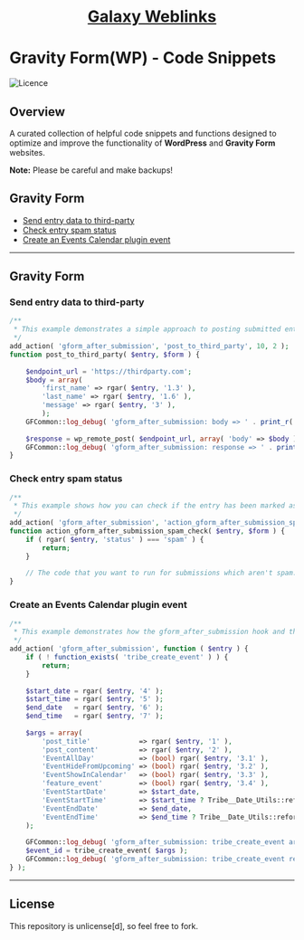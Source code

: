 <div align="center"><h1><a href="https://www.galaxyweblinks.com/" target="_blank">Galaxy Weblinks</a></h1></div>

# Gravity Form(WP) - Code Snippets

![Licence](https://img.shields.io/badge/Unlicense-red)

## Overview

A curated collection of helpful code snippets and functions designed to optimize and improve the functionality of **WordPress** and **Gravity Form** websites.

**Note:** Please be careful and make backups!

## Gravity Form

- [Send entry data to third-party](#send-entry-data-to-third-party)
- [Check entry spam status](#check-entry-spam-status)
- [Create an Events Calendar plugin event](#create-an-events-calendar-plugin-event)

---

## Gravity Form

### Send entry data to third-party

```php
/**
 * This example demonstrates a simple approach to posting submitted entry data to a third party application.
 */
add_action( 'gform_after_submission', 'post_to_third_party', 10, 2 );
function post_to_third_party( $entry, $form ) {
 
    $endpoint_url = 'https://thirdparty.com';
    $body = array(
        'first_name' => rgar( $entry, '1.3' ),
        'last_name' => rgar( $entry, '1.6' ),
        'message' => rgar( $entry, '3' ),
        );
    GFCommon::log_debug( 'gform_after_submission: body => ' . print_r( $body, true ) );
 
    $response = wp_remote_post( $endpoint_url, array( 'body' => $body ) );
    GFCommon::log_debug( 'gform_after_submission: response => ' . print_r( $response, true ) );
}
```

### Check entry spam status

```php
/**
 * This example shows how you can check if the entry has been marked as spam and prevent the rest of your function from running.
 */
add_action( 'gform_after_submission', 'action_gform_after_submission_spam_check', 10, 2 );
function action_gform_after_submission_spam_check( $entry, $form ) {
    if ( rgar( $entry, 'status' ) === 'spam' ) {
        return;
    }
 
    // The code that you want to run for submissions which aren't spam.
}
```

### Create an Events Calendar plugin event

```php
/**
 * This example demonstrates how the gform_after_submission hook and the tribe_create_event(https://theeventscalendar.com/function/tribe_create_event/) function can be used to create an event in the Events Calendar(https://theeventscalendar.com/product/wordpress-events-calendar/) plugin.
 */
add_action( 'gform_after_submission', function ( $entry ) {
    if ( ! function_exists( 'tribe_create_event' ) ) {
        return;
    }
 
    $start_date = rgar( $entry, '4' );
    $start_time = rgar( $entry, '5' );
    $end_date   = rgar( $entry, '6' );
    $end_time   = rgar( $entry, '7' );
 
    $args = array(
        'post_title'            => rgar( $entry, '1' ),
        'post_content'          => rgar( $entry, '2' ),
        'EventAllDay'           => (bool) rgar( $entry, '3.1' ),
        'EventHideFromUpcoming' => (bool) rgar( $entry, '3.2' ),
        'EventShowInCalendar'   => (bool) rgar( $entry, '3.3' ),
        'feature_event'         => (bool) rgar( $entry, '3.4' ),
        'EventStartDate'        => $start_date,
        'EventStartTime'        => $start_time ? Tribe__Date_Utils::reformat( $start_time, 'H:i:s' ) : null,
        'EventEndDate'          => $end_date,
        'EventEndTime'          => $end_time ? Tribe__Date_Utils::reformat( $end_time, 'H:i:s' ) : null,
    );
 
    GFCommon::log_debug( 'gform_after_submission: tribe_create_event args => ' . print_r( $args, 1 ) );
    $event_id = tribe_create_event( $args );
    GFCommon::log_debug( 'gform_after_submission: tribe_create_event result => ' . var_export( $event_id, 1 ) );
} );
```

---

## License

This repository is unlicense[d], so feel free to fork.
